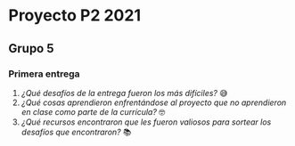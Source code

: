 # Proyecto P2 2021
## Grupo 5
### Primera entrega
1. *¿Qué desafíos de la entrega fueron los más difíciles?* :sweat_smile:
2. *¿Qué cosas aprendieron enfrentándose al proyecto que no aprendieron en clase como parte de la currícula?* :nerd_face:
3. *¿Qué recursos encontraron que les fueron valiosos para sortear los desafíos que encontraron?* :books:
